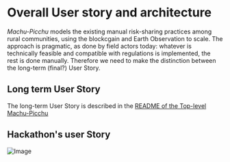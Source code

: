 # Overall User story and architecture
_Machu-Picchu_ models the existing manual risk-sharing practices among rural communities, using the blockcgain and Earth Observation to scale. The approach is pragmatic, as done by field actors today: whatever is technically feasible and compatible with regulations is implemented, the rest is done manually. Therefore we need to make the distinction between the long-term (final?) User Story.
## Long term User Story
The long-term User Story is described in the [README of the Top-level Machu-Picchu](https://github.com/kvutien/Machu_Picchu_Top-Level/blob/master/README.md)
## Hackathon's user Story
![Image](https://github.com/Machu-Pichu/Top-Level/blob/master/Bootcamp/ETHOnline/20200922%20Hackathon-overall%20userstory.png)
